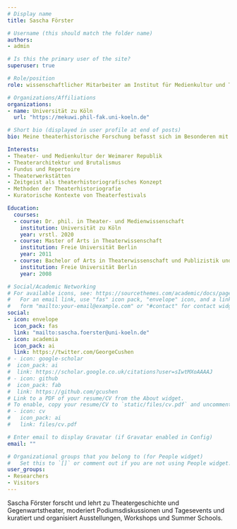 ```yaml
---
# Display name
title: Sascha Förster

# Username (this should match the folder name)
authors:
- admin

# Is this the primary user of the site?
superuser: true

# Role/position
role: wissenschaftlicher Mitarbeiter am Institut für Medienkultur und Theater

# Organizations/Affiliations
organizations:
- name: Universität zu Köln
  url: "https://mekuwi.phil-fak.uni-koeln.de"

# Short bio (displayed in user profile at end of posts)
bio: Meine theaterhistorische Forschung befasst sich im Besonderen mit der Weimarer Republik und dem National Theatre London.

Interests:
- Theater- und Medienkultur der Weimarer Republik
- Theaterarchitektur und Brutalismus
- Fundus und Repertoire
- Theaterwerkstätten
- Zeitgeist als theaterhistoriografisches Konzept
- Methoden der Theaterhistoriografie
- Kuratorische Kontexte von Theaterfestivals

Education:
  courses:
  - course: Dr. phil. in Theater- und Medienwissenschaft
    institution: Universität zu Köln
    year: vrstl. 2020
  - course: Master of Arts in Theaterwissenschaft
    institution: Freie Universität Berlin
    year: 2011
  - course: Bachelor of Arts in Theaterwissenschaft und Publizistik und Kommunikationswissenschaft
    institution: Freie Universität Berlin
    year: 2008

# Social/Academic Networking
# For available icons, see: https://sourcethemes.com/academic/docs/page-builder/#icons
#   For an email link, use "fas" icon pack, "envelope" icon, and a link in the
#   form "mailto:your-email@example.com" or "#contact" for contact widget.
social:
- icon: envelope
  icon_pack: fas
  link: "mailto:sascha.foerster@uni-koeln.de"
- icon: academia
  icon_pack: ai
  link: https://twitter.com/GeorgeCushen
# - icon: google-scholar
#  icon_pack: ai
#  link: https://scholar.google.co.uk/citations?user=sIwtMXoAAAAJ
# - icon: github
#  icon_pack: fab
#  link: https://github.com/gcushen
# Link to a PDF of your resume/CV from the About widget.
# To enable, copy your resume/CV to `static/files/cv.pdf` and uncomment the lines below.
# - icon: cv
#   icon_pack: ai
#   link: files/cv.pdf

# Enter email to display Gravatar (if Gravatar enabled in Config)
email: ""

# Organizational groups that you belong to (for People widget)
#   Set this to `[]` or comment out if you are not using People widget.
user_groups:
- Researchers
- Visitors
---
```


Sascha Förster forscht und lehrt zu Theatergeschichte und Gegenwartstheater, moderiert Podiumsdiskussionen und Tagesevents und kuratiert und organisiert Ausstellungen, Workshops und Summer Schools.
